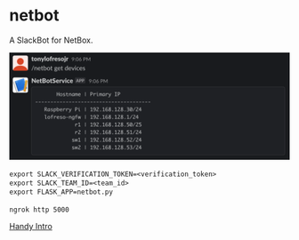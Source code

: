 # netbot
A SlackBot for NetBox.

![demo image](images/demo2.png)

```
export SLACK_VERIFICATION_TOKEN=<verification_token>
export SLACK_TEAM_ID=<team_id>
export FLASK_APP=netbot.py

ngrok http 5000
```

[Handy Intro](https://renzolucioni.com/serverless-slash-commands-with-python/)
